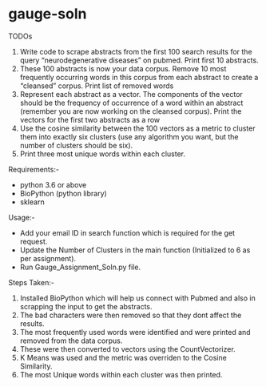 # gauge-soln
TODOs

1) Write code to scrape abstracts from the first 100 search results for the query “neurodegenerative diseases” on pubmed. Print first 10 abstracts.
2) These 100 abstracts is now your data corpus. Remove 10 most frequently occurring words in this corpus from each abstract to create a “cleansed” corpus. Print list of removed words
3) Represent each abstract as a vector. The components of the vector should be the frequency of occurrence of a word within an abstract (remember you are now working on the cleansed corpus). Print the vectors for the first two abstracts as a row
4) Use the cosine similarity between the 100 vectors as a metric to cluster them into exactly six clusters (use any algorithm you want, but the number of clusters should be six).
5) Print three most unique words within each cluster.

Requirements:-

- python 3.6 or above
- BioPython (python library)
- sklearn

Usage:-

- Add your email ID in search function which is required for the get request.
- Update the Number of Clusters in the main function (Initialized to 6 as per assignment).
- Run Gauge_Assignment_Soln.py file.

Steps Taken:-

1) Installed BioPython which will help us connect with Pubmed and also in scrapping the input to get the abstracts.
2) The bad characters were then removed so that they dont affect the results.
3) The most frequently used words were identified and were printed and removed from the data corpus.
4) These were then converted to vectors using the CountVectorizer.
5) K Means was used and the metric was overriden to the Cosine Similarity.
6) The most Unique words within each cluster was then printed.
